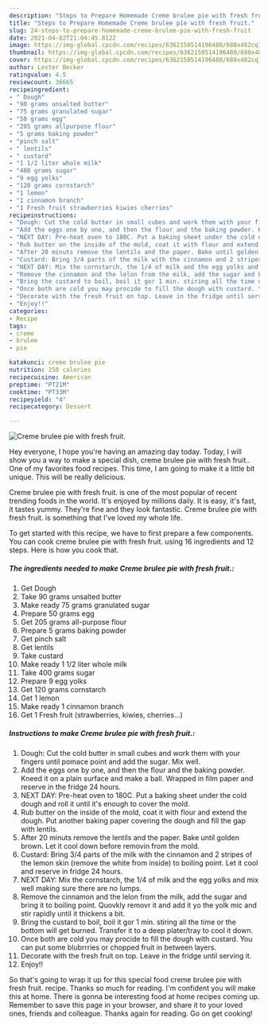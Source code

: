 ```yaml
---
description: "Steps to Prepare Homemade Creme brulee pie with fresh fruit."
title: "Steps to Prepare Homemade Creme brulee pie with fresh fruit."
slug: 24-steps-to-prepare-homemade-creme-brulee-pie-with-fresh-fruit
date: 2021-04-02T21:04:45.812Z
image: https://img-global.cpcdn.com/recipes/6362150514196480/680x482cq70/creme-brulee-pie-with-fresh-fruit-recipe-main-photo.jpg
thumbnail: https://img-global.cpcdn.com/recipes/6362150514196480/680x482cq70/creme-brulee-pie-with-fresh-fruit-recipe-main-photo.jpg
cover: https://img-global.cpcdn.com/recipes/6362150514196480/680x482cq70/creme-brulee-pie-with-fresh-fruit-recipe-main-photo.jpg
author: Lester Becker
ratingvalue: 4.5
reviewcount: 36665
recipeingredient:
- " Dough"
- "90 grams unsalted butter"
- "75 grams granulated sugar"
- "50 grams egg"
- "205 grams allpurpose flour"
- "5 grams baking powder"
- "pinch salt"
- " lentils"
- " custard"
- "1 1/2 liter whole milk"
- "400 grams sugar"
- "9 egg yolks"
- "120 grams cornstarch"
- "1 lemon"
- "1 cinnamon branch"
- "1 Fresh fruit strawberries kiwies cherries"
recipeinstructions:
- "Dough: Cut the cold butter in small cubes and work them with your fingers until pomace point and add the sugar. Mix well."
- "Add the eggs one by one, and then the flour and the baking powder. Kneed it on a plain surface and make a ball. Wrapped in film paper and reserve in the fridge 24 hours."
- "NEXT DAY: Pre-heat oven to 180C. Put a baking sheet under the cold dough and roll it until it&#39;s enough to cover the mold."
- "Rub butter on the inside of the mold, coat it with flour and extend the dough. Put another baking paper covering the dough and fill the gap with lentils."
- "After 20 minuts remove the lentils and the paper. Bake until golden brown. Let it cool down before removin from the mold."
- "Custard: Bring 3/4 parts of the milk with the cinnamon and 2 stripes of the lemon skin (remove the white from inside) to boiling point. Let it cool and reserve in fridge 24 hours."
- "NEXT DAY: Mix the cornstarch, the 1/4 of milk and the egg yolks and mix well making sure there are no lumps."
- "Remove the cinnamon and the lelon from the milk, add the sugar and bring it to boiling point. Quovkly removr it and add it yo the yolk mic and stir rapidly until it thickens a bit."
- "Bring the custard to boil, boil it gor 1 min. stiring all the time or the bottom will get burned. Transfer it to a deep plater/tray to cool it down."
- "Once both are cold you may procide to fill the dough with custard. You can put some blubrrries or chopped fruit in between layers."
- "Decorate with the fresh fruit on top. Leave in the fridge until serving it."
- "Enjoy!!"
categories:
- Recipe
tags:
- creme
- brulee
- pie

katakunci: creme brulee pie 
nutrition: 250 calories
recipecuisine: American
preptime: "PT21M"
cooktime: "PT33M"
recipeyield: "4"
recipecategory: Dessert

---
```



![Creme brulee pie with fresh fruit.](https://img-global.cpcdn.com/recipes/6362150514196480/680x482cq70/creme-brulee-pie-with-fresh-fruit-recipe-main-photo.jpg)

Hey everyone, I hope you're having an amazing day today. Today, I will show you a way to make a special dish, creme brulee pie with fresh fruit.. One of my favorites food recipes. This time, I am going to make it a little bit unique. This will be really delicious.

Creme brulee pie with fresh fruit. is one of the most popular of recent trending foods in the world. It's enjoyed by millions daily. It is easy, it's fast, it tastes yummy. They're fine and they look fantastic. Creme brulee pie with fresh fruit. is something that I've loved my whole life.




To get started with this recipe, we have to first prepare a few components. You can cook creme brulee pie with fresh fruit. using 16 ingredients and 12 steps. Here is how you cook that.

<!--inarticleads1-->

##### The ingredients needed to make Creme brulee pie with fresh fruit.:

1. Get  Dough
1. Take 90 grams unsalted butter
1. Make ready 75 grams granulated sugar
1. Prepare 50 grams egg
1. Get 205 grams all-purpose flour
1. Prepare 5 grams baking powder
1. Get pinch salt
1. Get  lentils
1. Take  custard
1. Make ready 1 1/2 liter whole milk
1. Take 400 grams sugar
1. Prepare 9 egg yolks
1. Get 120 grams cornstarch
1. Get 1 lemon
1. Make ready 1 cinnamon branch
1. Get 1 Fresh fruit (strawberries, kiwies, cherries...)




<!--inarticleads2-->

##### Instructions to make Creme brulee pie with fresh fruit.:

1. Dough: Cut the cold butter in small cubes and work them with your fingers until pomace point and add the sugar. Mix well.
1. Add the eggs one by one, and then the flour and the baking powder. Kneed it on a plain surface and make a ball. Wrapped in film paper and reserve in the fridge 24 hours.
1. NEXT DAY: Pre-heat oven to 180C. Put a baking sheet under the cold dough and roll it until it&#39;s enough to cover the mold.
1. Rub butter on the inside of the mold, coat it with flour and extend the dough. Put another baking paper covering the dough and fill the gap with lentils.
1. After 20 minuts remove the lentils and the paper. Bake until golden brown. Let it cool down before removin from the mold.
1. Custard: Bring 3/4 parts of the milk with the cinnamon and 2 stripes of the lemon skin (remove the white from inside) to boiling point. Let it cool and reserve in fridge 24 hours.
1. NEXT DAY: Mix the cornstarch, the 1/4 of milk and the egg yolks and mix well making sure there are no lumps.
1. Remove the cinnamon and the lelon from the milk, add the sugar and bring it to boiling point. Quovkly removr it and add it yo the yolk mic and stir rapidly until it thickens a bit.
1. Bring the custard to boil, boil it gor 1 min. stiring all the time or the bottom will get burned. Transfer it to a deep plater/tray to cool it down.
1. Once both are cold you may procide to fill the dough with custard. You can put some blubrrries or chopped fruit in between layers.
1. Decorate with the fresh fruit on top. Leave in the fridge until serving it.
1. Enjoy!!




So that's going to wrap it up for this special food creme brulee pie with fresh fruit. recipe. Thanks so much for reading. I'm confident you will make this at home. There is gonna be interesting food at home recipes coming up. Remember to save this page in your browser, and share it to your loved ones, friends and colleague. Thanks again for reading. Go on get cooking!
